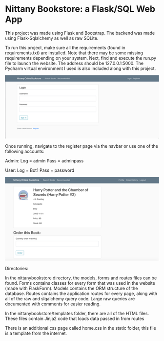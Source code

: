 
<h1> Nittany Bookstore: a Flask/SQL Web App </h1>


This project was made using Flask and Bootstrap. The backend was made using Flask-Sqlalchemy as well as raw SQLite. 

To run this project, make sure all the requirements (found in requirements.txt) are installed. Note that there may be some missing requirements depending on your system.
Next, find and execute the run.py file to launch the website. The address should be 127.0.0.1:5000. The Pycharm virtual environment I used is also included along with this project.

![Loginpage](/res/loginpage.png)

Once running, navigate to the register page via the navbar or use one of the following accounts:

Admin:
Log = admin
Pass = adminpass

User:
Log = Bot1
Pass = password


![bookexample](/res/bookexample.png)

Directories:

In the nittanybookstore directory, the models, forms and routes files can be found. Forms contains classes for every form that was used in the website (made with FlaskForm). Models contains the ORM structure of the database. Routes contains the application routes for every page, along with all of the raw and slqalchemy query code. Large raw queries are documented with comments for easier reading.

In the nittanybookstore/templates folder, there are all of the HTML files. These files contain Jinja2 code that loads data passed in from routes

There is an additional css page called home.css in the static folder, this file is a template from the internet.
